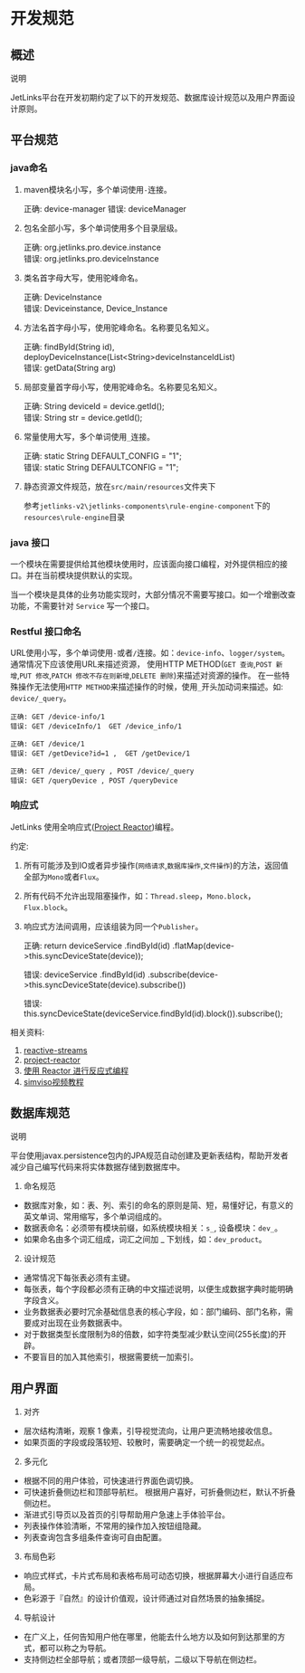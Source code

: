 # 开发规范

## 概述

<div class='explanation info'>
  <p class='explanation-title-warp'>
    <span class='iconfont icon-tishi explanation-icon'></span>
    <span class='explanation-title font-weight'>说明</span>
  </p>

  <p>JetLinks平台在开发初期约定了以下的开发规范、数据库设计规范以及用户界面设计原则。</p>
</div>

   
## 平台规范
### java命名

1. maven模块名小写，多个单词使用`-`连接。

   正确: device-manager
   错误: deviceManager

2. 包名全部小写，多个单词使用多个目录层级。

   正确: org.jetlinks.pro.device.instance  
   错误: org.jetlinks.pro.deviceInstance

3. 类名首字母大写，使用驼峰命名。

   正确: DeviceInstance  
   错误: Deviceinstance, Device_Instance

4. 方法名首字母小写，使用驼峰命名。名称要见名知义。

   正确: findById(String id), deployDeviceInstance(List&lt;String&gt;deviceInstanceIdList)  
   错误: getData(String arg)

5. 局部变量首字母小写，使用驼峰命名。名称要见名知义。

   正确: String deviceId = device.getId();  
   错误: String str = device.getId();

6. 常量使用大写，多个单词使用`_`连接。

   正确: static String DEFAULT_CONFIG = "1";  
   错误: static String DEFAULTCONFIG = "1";

7. 静态资源文件规范，放在`src/main/resources`文件夹下

   参考`jetlinks-v2\jetlinks-components\rule-engine-component`下的`resources\rule-engine`目录

### java 接口

一个模块在需要提供给其他模块使用时，应该面向接口编程，对外提供相应的接口。并在当前模块提供默认的实现。

当一个模块是具体的业务功能实现时，大部分情况不需要写接口。如一个增删改查功能，不需要针对 `Service` 写一个接口。

### Restful 接口命名

URL使用小写，多个单词使用`-`或者`/`连接。如：`device-info`、`logger/system`。通常情况下应该使用URL来描述资源，
使用HTTP METHOD(`GET 查询`,`POST 新增`,`PUT 修改`,`PATCH 修改不存在则新增`,`DELETE 删除`)来描述对资源的操作。
在一些特殊操作无法使用`HTTP METHOD`来描述操作的时候，使用`_`开头加动词来描述。如: `device/_query`。

    正确: GET /device-info/1
    错误: GET /deviceInfo/1  GET /device_info/1

    正确: GET /device/1
    错误: GET /getDevice?id=1 ,  GET /getDevice/1

    正确: GET /device/_query , POST /device/_query
    错误: GET /queryDevice , POST /queryDevice

### 响应式

JetLinks 使用全响应式(<a target='_blank' href='https://projectreactor.io/'>Project Reactor</a>)编程。

约定:

1. 所有可能涉及到IO或者异步操作(`网络请求`,`数据库操作`,`文件操作`)的方法，返回值全部为`Mono`或者`Flux`。
2. 所有代码不允许出现阻塞操作，如：`Thread.sleep`，`Mono.block`，`Flux.block`。
3. 响应式方法间调用，应该组装为同一个`Publisher`。

   正确: return deviceService
   .findById(id)
   .flatMap(device->this.syncDeviceState(device));

   错误: deviceService
   .findById(id)
   .subscribe(device->this.syncDeviceState(device).subscribe())

   错误: this.syncDeviceState(deviceService.findById(id).block()).subscribe();

相关资料:

1. <a target='_blank' href='http://www.reactive-streams.org/'>reactive-streams</a>
2. <a target='_blank' href='https://projectreactor.io/'>project-reactor</a>
3. <a target='_blank' href='https://www.ibm.com/developerworks/cn/java/j-cn-with-reactor-response-encode/index.html?lnk=hmhm'>
   使用 Reactor 进行反应式编程</a>
4. <a target='_blank' href='https://space.bilibili.com/2494318'>simviso视频教程</a>

## 数据库规范

<div class='explanation info'>
  <p class='explanation-title-warp'>
    <span class='iconfont icon-tishi explanation-icon'></span>
    <span class='explanation-title font-weight'>说明</span>
  </p>

  <p>平台使用<span class='explanation-title font-weight'>javax.persistence</span>包内的JPA规范自动创建及更新表结构，帮助开发者减少自己编写代码来将实体数据存储到数据库中。</p>
</div>

1. 命名规范
- 数据库对象，如：表、列、索引的命名的原则是简、短，易懂好记，有意义的英文单词、常用缩写，多个单词组成的。
- 数据表命名：必须带有模块前缀，如系统模块相关：`s_`, 设备模块：`dev_`。
- 如果命名由多个词汇组成，词汇之间加 _ 下划线，如：`dev_product`。

2. 设计规范
- 通常情况下每张表必须有主键。
- 每张表，每个字段都必须有正确的中文描述说明，以便生成数据字典时能明确字段含义。
- 业务数据表必要时冗余基础信息表的核心字段，如：部门编码、部门名称，需要成对出现在业务数据表中。
- 对于数据类型长度限制为8的倍数，如字符类型减少默认空间(255长度)的开辟。
- 不要盲目的加入其他索引，根据需要统一加索引。

## 用户界面

1. 对齐

- 层次结构清晰，观察 1 像素，引导视觉流向，让用户更流畅地接收信息。
- 如果页面的字段或段落较短、较散时，需要确定一个统一的视觉起点。

2. 多元化

- 根据不同的用户体验，可快速进行界面色调切换。
- 可快速折叠侧边栏和顶部导航栏。 根据用户喜好，可折叠侧边栏，默认不折叠侧边栏。
- 渐进式引导页以及首页的引导帮助用户急速上手体验平台。
- 列表操作体验清晰，不常用的操作加入按钮组隐藏。
- 列表查询包含多组条件查询可自由配置。

3. 布局色彩

- 响应式样式，卡片式布局和表格布局可动态切换，根据屏幕大小进行自适应布局。
- 色彩源于『自然』的设计价值观，设计师通过对自然场景的抽象捕捉。

4. 导航设计

- 在广义上，任何告知用户他在哪里，他能去什么地方以及如何到达那里的方式，都可以称之为导航。
- 支持侧边栏全部导航；或者顶部一级导航，二级以下导航在侧边栏。